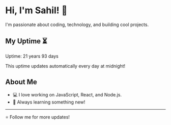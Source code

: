 # Hi, I'm Sahil! 👋

I'm passionate about coding, technology, and building cool projects.

## My Uptime ⏳
Uptime: 21 years 93 days

This uptime updates automatically every day at midnight!

## About Me
- 💻 I love working on JavaScript, React, and Node.js.
- 🎯 Always learning something new!

---

⭐️ Follow me for more updates!
